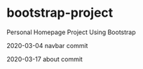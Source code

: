 # bootstrap-project

 Personal Homepage Project Using Bootstrap
 
 2020-03-04
 navbar commit

2020-03-17
about commit